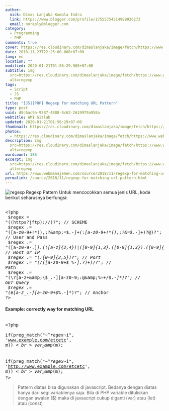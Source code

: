 ```yaml
---
author:
  nick: Dimas Lanjaka Kumala Indra
  link: https://www.blogger.com/profile/17555754514989936273
  email: noreply@blogger.com
category:
  - Programming
  - PHP
comments: true
cover: https://res.cloudinary.com/dimaslanjaka/image/fetch/https://www.webubi.com/wp-content/uploads/2017/03/regex.png
date: 2018-11-23T22:25:00.000+07:00
lang: en
location: ""
modified: 2020-01-21T01:56:29.965+07:00
subtitle: img
  src=https://res.cloudinary.com/dimaslanjaka/image/fetch/https://www.webubi.com/wp-content/uploads/2017/03/regex.png
  alt=regexp
tags:
  - Script
  - JS
  - PHP
title: "[JS][PHP] Regexp for matching URL Pattern"
type: post
uuid: d8c6ac9a-9287-4888-8c62-2619979a958a
webtitle: WMI Gitlab
updated: 2020-01-21T01:56:29+07:00
thumbnail: https://res.cloudinary.com/dimaslanjaka/image/fetch/https://www.webubi.com/wp-content/uploads/2017/03/regex.png
photos:
  - https://res.cloudinary.com/dimaslanjaka/image/fetch/https://www.webubi.com/wp-content/uploads/2017/03/regex.png
description: img
  src=https://res.cloudinary.com/dimaslanjaka/image/fetch/https://www.webubi.com/wp-content/uploads/2017/03/regex.png
  alt=regexp
wordcount: 186
excerpt: img
  src=https://res.cloudinary.com/dimaslanjaka/image/fetch/https://www.webubi.com/wp-content/uploads/2017/03/regex.png
  alt=regexp
url: https://www.webmanajemen.com/source/2018/11/regexp-for-matching-url-pattern.html
permalink: /source/2018/11/regexp-for-matching-url-pattern.html
---
```


<img src="https://res.cloudinary.com/dimaslanjaka/image/fetch/https://www.webubi.com/wp-content/uploads/2017/03/regex.png" alt="regexp" class="img-responsive"> Regexp Pattern Untuk mencocokkan semua jenis URL, kode berikut seharusnya berfungsi: <pre><br>&lt;?php<br>    $regex = "((https?|ftp)://)?"; // SCHEME<br>    $regex .= "([a-z0-9+!*(),;?&amp;=$_.-]+(:[a-z0-9+!*(),;?&amp;=$_.-]+)?@)?"; // User and Pass<br>    $regex .= "([a-z0-9\-\.]*)\.(([a-z]{2,4})|([0-9]{1,3}\.([0-9]{1,3})\.([0-9]{1,3})))"; // Host or IP<br>    $regex .= "(:[0-9]{2,5})?"; // Port<br>    $regex .= "(/([a-z0-9+$_%-]\.?)+)*/?"; // Path<br>    $regex .= "(\?[a-z+&amp;\$_.-][a-z0-9;:@&amp;%=+/$_.-]*)?"; // GET Query<br>    $regex .= "(#[a-z_.-][a-z0-9+$%_.-]*)?"; // Anchor<br>?&gt;<br></pre> <h4>Example: correctly way for matching URL</h4><pre><br>&lt;?php<br>   if(preg_match("~^$regex$~i", 'www.example.com/etcetc', $m))<br>      var_dump($m);<br><br>   if(preg_match("~^$regex$~i", 'http://www.example.com/etcetc', $m))<br>      var_dump($m);<br>?&gt;<br></pre><blockquote>Pattern diatas bisa digunakan di javascript. Bedanya dengan diatas hanya dari segi variablenya saja. Bila di PHP variable dituliskan dengan awalan ($) maka di javascript cukup diganti (var) atau (let) atau (const) </blockquote>